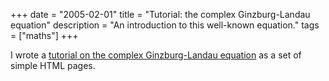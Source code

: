 +++
date = "2005-02-01"
title = "Tutorial: the complex Ginzburg-Landau equation"
description = "An introduction to this well-known equation."
tags = ["maths"]
+++

I wrote a [tutorial on the complex Ginzburg-Landau equation](/tutorial/index.html) as a
set of simple HTML pages.  


